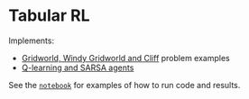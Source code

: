 # Tabular RL

Implements:
- [Gridworld, Windy Gridworld and Cliff](envs.py) problem examples
- [Q-learning and SARSA agents](agents.py)

See the [`notebook`](Gridworld_TD.ipynb) for examples of how to run code and results.
